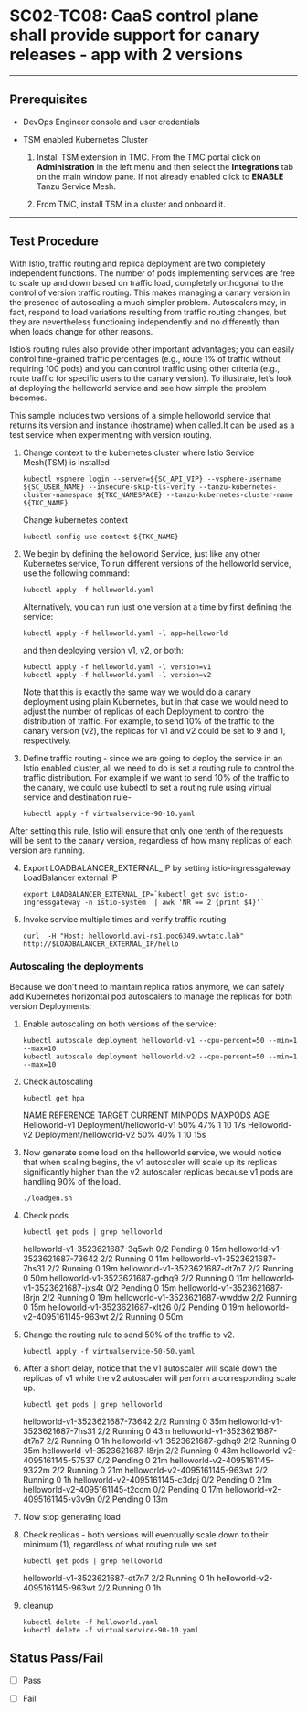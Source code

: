 # SC02-TC08: CaaS control plane shall provide support for canary releases - app with 2 versions

---

## Prerequisites

* DevOps Engineer console and user credentials
* TSM enabled Kubernetes Cluster

  1. Install TSM extension in TMC. From the TMC portal click on **Administration** in the left menu and then select the **Integrations** tab on the main window pane. If not already enabled click to **ENABLE** Tanzu Service Mesh.

  2. From TMC, install TSM in a cluster and onboard it. 

---

## Test Procedure


With Istio, traffic routing and replica deployment are two completely independent functions. The number of pods implementing services are free to scale up and down based on traffic load, completely orthogonal to the control of version traffic routing. This makes managing a canary version in the presence of autoscaling a much simpler problem. Autoscalers may, in fact, respond to load variations resulting from traffic routing changes, but they are nevertheless functioning independently and no differently than when loads change for other reasons.

Istio’s routing rules also provide other important advantages; you can easily control fine-grained traffic percentages (e.g., route 1% of traffic without requiring 100 pods) and you can control traffic using other criteria (e.g., route traffic for specific users to the canary version). To illustrate, let’s look at deploying the helloworld service and see how simple the problem becomes.

This sample includes two versions of a simple helloworld service that returns its version and instance (hostname) when called.It can be used as a test service when experimenting with version routing.


1. Change context to the kubernetes cluster where Istio Service Mesh(TSM) is installed

    ```execute
    kubectl vsphere login --server=${SC_API_VIP} --vsphere-username ${SC_USER_NAME} --insecure-skip-tls-verify --tanzu-kubernetes-cluster-namespace ${TKC_NAMESPACE} --tanzu-kubernetes-cluster-name ${TKC_NAME}
    ```

    Change kubernetes context
    ```execute
    kubectl config use-context ${TKC_NAME}
    ```    

2. We begin by defining the helloworld Service, just like any other Kubernetes service, To run different versions of the helloworld service, use the following command:

    ```execute
    kubectl apply -f helloworld.yaml
    ```

    Alternatively, you can run just one version at a time by first defining the service:

    ```
    kubectl apply -f helloworld.yaml -l app=helloworld
    ```
    and then deploying version v1, v2, or both:

    ```
    kubectl apply -f helloworld.yaml -l version=v1
    kubectl apply -f helloworld.yaml -l version=v2
    ```

    Note that this is exactly the same way we would do a canary deployment using plain Kubernetes, but in that case we would need to adjust the number of replicas of each Deployment to control the distribution of traffic. For example, to send 10% of the traffic to the canary version (v2), the replicas for v1 and v2 could be set to 9 and 1, respectively.


3. Define traffic routing - since we are going to deploy the service in an Istio enabled cluster, all we need to do is set a routing rule to control the traffic distribution. For example if we want to send 10% of the traffic to the canary, we could use kubectl to set a routing rule using virtual service and destination rule-

    ```execute
    kubectl apply -f virtualservice-90-10.yaml
    ```

After setting this rule, Istio will ensure that only one tenth of the requests will be sent to the canary version, regardless of how many replicas of each version are running.

4. Export LOADBALANCER_EXTERNAL_IP by setting istio-ingressgateway LoadBalancer external IP 

    ```execute
    export LOADBALANCER_EXTERNAL_IP=`kubectl get svc istio-ingressgateway -n istio-system  | awk 'NR == 2 {print $4}'`
    ```

5. Invoke service multiple times and verify traffic routing

    ```execute
    curl  -H "Host: helloworld.avi-ns1.poc6349.wwtatc.lab" http://$LOADBALANCER_EXTERNAL_IP/hello 
    ```


### Autoscaling the deployments

Because we don’t need to maintain replica ratios anymore, we can safely add Kubernetes horizontal pod autoscalers to manage the replicas for both version Deployments:

1. Enable autoscaling on both versions of the service:

    ```execute
    kubectl autoscale deployment helloworld-v1 --cpu-percent=50 --min=1 --max=10
    kubectl autoscale deployment helloworld-v2 --cpu-percent=50 --min=1 --max=10
    ```

2. Check autoscaling 

    ```execute
    kubectl get hpa
    ```

    NAME           REFERENCE                 TARGET  CURRENT  MINPODS  MAXPODS  AGE
    Helloworld-v1  Deployment/helloworld-v1  50%     47%      1        10       17s
    Helloworld-v2  Deployment/helloworld-v2  50%     40%      1        10       15s


3. Now generate some load on the helloworld service, we would notice that when scaling begins, the v1 autoscaler will scale up its replicas significantly higher than the v2 autoscaler replicas because v1 pods are handling 90% of the load.

    ```execute t2
    ./loadgen.sh
    ```


4. Check pods 

    ```execute
    kubectl get pods | grep helloworld
    ```

    helloworld-v1-3523621687-3q5wh   0/2       Pending   0          15m
    helloworld-v1-3523621687-73642   2/2       Running   0          11m
    helloworld-v1-3523621687-7hs31   2/2       Running   0          19m
    helloworld-v1-3523621687-dt7n7   2/2       Running   0          50m
    helloworld-v1-3523621687-gdhq9   2/2       Running   0          11m
    helloworld-v1-3523621687-jxs4t   0/2       Pending   0          15m
    helloworld-v1-3523621687-l8rjn   2/2       Running   0          19m
    helloworld-v1-3523621687-wwddw   2/2       Running   0          15m
    helloworld-v1-3523621687-xlt26   0/2       Pending   0          19m
    helloworld-v2-4095161145-963wt   2/2       Running   0          50m

5. Change the routing rule to send 50% of the traffic to v2. 


    ```execute
    kubectl apply -f virtualservice-50-50.yaml
    ```


6. After a short delay, notice that the v1 autoscaler will scale down the replicas of v1 while the v2 autoscaler will perform a corresponding scale up.

    ```execute
    kubectl get pods | grep helloworld
    ```

    helloworld-v1-3523621687-73642   2/2       Running   0          35m
    helloworld-v1-3523621687-7hs31   2/2       Running   0          43m
    helloworld-v1-3523621687-dt7n7   2/2       Running   0          1h
    helloworld-v1-3523621687-gdhq9   2/2       Running   0          35m
    helloworld-v1-3523621687-l8rjn   2/2       Running   0          43m
    helloworld-v2-4095161145-57537   0/2       Pending   0          21m
    helloworld-v2-4095161145-9322m   2/2       Running   0          21m
    helloworld-v2-4095161145-963wt   2/2       Running   0          1h
    helloworld-v2-4095161145-c3dpj   0/2       Pending   0          21m
    helloworld-v2-4095161145-t2ccm   0/2       Pending   0          17m
    helloworld-v2-4095161145-v3v9n   0/2       Pending   0          13m

7. Now stop generating load


8. Check replicas - both versions will eventually scale down to their minimum (1), regardless of what routing rule we set.

    ```execute
    kubectl get pods | grep helloworld
    ```

    helloworld-v1-3523621687-dt7n7   2/2       Running   0          1h
    helloworld-v2-4095161145-963wt   2/2       Running   0          1h

9. cleanup 

    ```execute
    kubectl delete -f helloworld.yaml
    kubectl delete -f virtualservice-90-10.yaml
    ```


## Status Pass/Fail

* [  ] Pass
* [  ] Fail

